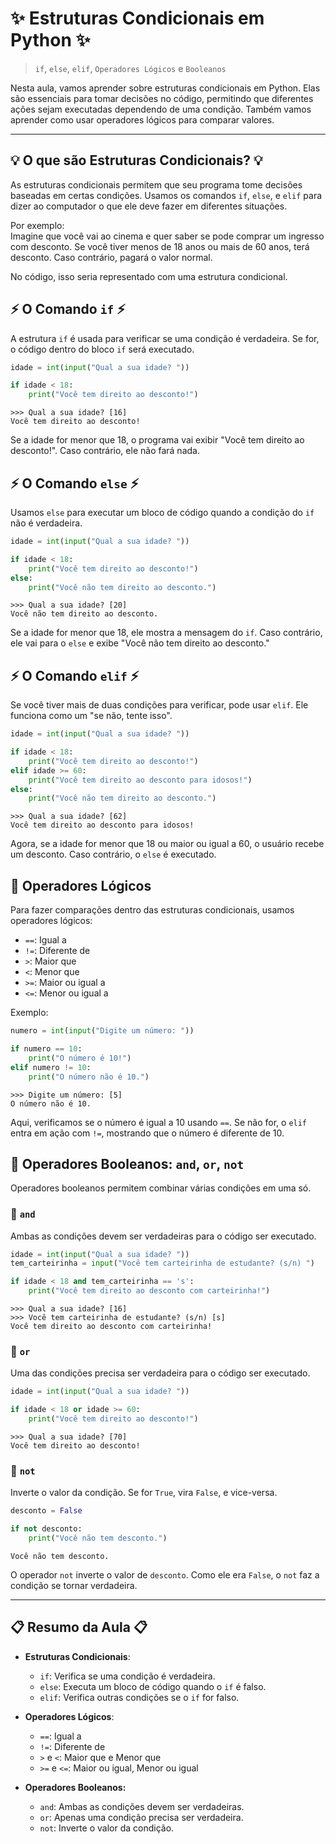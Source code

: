 
# ✨ Estruturas Condicionais em Python ✨
> `if`, `else`, `elif`, `Operadores Lógicos` e `Booleanos`

Nesta aula, vamos aprender sobre estruturas condicionais em Python. Elas são essenciais para tomar decisões no código, permitindo que diferentes ações sejam executadas dependendo de uma condição. Também vamos aprender como usar operadores lógicos para comparar valores.

---

## 💡 O que são Estruturas Condicionais? 💡

As estruturas condicionais permitem que seu programa tome decisões baseadas em certas condições. Usamos os comandos `if`, `else`, e `elif` para dizer ao computador o que ele deve fazer em diferentes situações.

Por exemplo:  
Imagine que você vai ao cinema e quer saber se pode comprar um ingresso com desconto. Se você tiver menos de 18 anos ou mais de 60 anos, terá desconto. Caso contrário, pagará o valor normal. 

No código, isso seria representado com uma estrutura condicional.

## ⚡ O Comando `if` ⚡

A estrutura `if` é usada para verificar se uma condição é verdadeira. Se for, o código dentro do bloco `if` será executado.

```python
idade = int(input("Qual a sua idade? "))

if idade < 18:
    print("Você tem direito ao desconto!")
```
```
>>> Qual a sua idade? [16]
Você tem direito ao desconto!
```
Se a idade for menor que 18, o programa vai exibir "Você tem direito ao desconto!". Caso contrário, ele não fará nada.

## ⚡ O Comando `else` ⚡

Usamos `else` para executar um bloco de código quando a condição do `if` não é verdadeira.

```python
idade = int(input("Qual a sua idade? "))

if idade < 18:
    print("Você tem direito ao desconto!")
else:
    print("Você não tem direito ao desconto.")
```
```
>>> Qual a sua idade? [20]
Você não tem direito ao desconto.
```

Se a idade for menor que 18, ele mostra a mensagem do `if`. Caso contrário, ele vai para o `else` e exibe "Você não tem direito ao desconto."

## ⚡ O Comando `elif` ⚡

Se você tiver mais de duas condições para verificar, pode usar `elif`. Ele funciona como um "se não, tente isso".

```python
idade = int(input("Qual a sua idade? "))

if idade < 18:
    print("Você tem direito ao desconto!")
elif idade >= 60:
    print("Você tem direito ao desconto para idosos!")
else:
    print("Você não tem direito ao desconto.")
```
```
>>> Qual a sua idade? [62]
Você tem direito ao desconto para idosos!
```

Agora, se a idade for menor que 18 ou maior ou igual a 60, o usuário recebe um desconto. Caso contrário, o `else` é executado.

## 🔹 Operadores Lógicos

Para fazer comparações dentro das estruturas condicionais, usamos operadores lógicos:

- `==`: Igual a
- `!=`: Diferente de
- `>`: Maior que
- `<`: Menor que
- `>=`: Maior ou igual a
- `<=`: Menor ou igual a

Exemplo:

```python
numero = int(input("Digite um número: "))

if numero == 10:
    print("O número é 10!")
elif numero != 10:
    print("O número não é 10.")
```
```
>>> Digite um número: [5]
O número não é 10.
```

Aqui, verificamos se o número é igual a 10 usando `==`. Se não for, o `elif` entra em ação com `!=`, mostrando que o número é diferente de 10.

## 🔹 Operadores Booleanos: `and`, `or`, `not`

Operadores booleanos permitem combinar várias condições em uma só.

### 🔸 `and`
Ambas as condições devem ser verdadeiras para o código ser executado.

```python
idade = int(input("Qual a sua idade? "))
tem_carteirinha = input("Você tem carteirinha de estudante? (s/n) ")

if idade < 18 and tem_carteirinha == 's':
    print("Você tem direito ao desconto com carteirinha!")
```
```
>>> Qual a sua idade? [16]
>>> Você tem carteirinha de estudante? (s/n) [s]
Você tem direito ao desconto com carteirinha!
```

### 🔸 `or`
Uma das condições precisa ser verdadeira para o código ser executado.

```python
idade = int(input("Qual a sua idade? "))

if idade < 18 or idade >= 60:
    print("Você tem direito ao desconto!")
```
```
>>> Qual a sua idade? [70]
Você tem direito ao desconto!
```

### 🔸 `not`
Inverte o valor da condição. Se for `True`, vira `False`, e vice-versa.

```python
desconto = False

if not desconto:
    print("Você não tem desconto.")
```
```
Você não tem desconto.
```

O operador `not` inverte o valor de `desconto`. Como ele era `False`, o `not` faz a condição se tornar verdadeira.

---

## 📋 Resumo da Aula 📋

- **Estruturas Condicionais**:
  - `if`: Verifica se uma condição é verdadeira.
  - `else`: Executa um bloco de código quando o `if` é falso.
  - `elif`: Verifica outras condições se o `if` for falso.
  
- **Operadores Lógicos**:
  - `==`: Igual a
  - `!=`: Diferente de
  - `>` e `<`: Maior que e Menor que
  - `>=` e `<=`: Maior ou igual, Menor ou igual

- **Operadores Booleanos:**
  - `and`: Ambas as condições devem ser verdadeiras.
  - `or`: Apenas uma condição precisa ser verdadeira.
  - `not`: Inverte o valor da condição.
